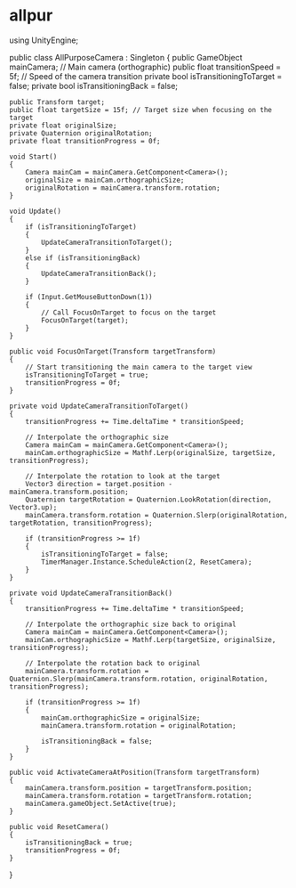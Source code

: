 # allpur

using UnityEngine;

public class AllPurposeCamera : Singleton<AllPurposeCamera>
{
public GameObject mainCamera; // Main camera (orthographic)
public float transitionSpeed = 5f; // Speed of the camera transition
private bool isTransitioningToTarget = false;
private bool isTransitioningBack = false;

    public Transform target;
    public float targetSize = 15f; // Target size when focusing on the target
    private float originalSize;
    private Quaternion originalRotation;
    private float transitionProgress = 0f;

    void Start()
    {
        Camera mainCam = mainCamera.GetComponent<Camera>();
        originalSize = mainCam.orthographicSize;
        originalRotation = mainCamera.transform.rotation;
    }

    void Update()
    {
        if (isTransitioningToTarget)
        {
            UpdateCameraTransitionToTarget();
        }
        else if (isTransitioningBack)
        {
            UpdateCameraTransitionBack();
        }

        if (Input.GetMouseButtonDown(1))
        {
            // Call FocusOnTarget to focus on the target
            FocusOnTarget(target);
        }
    }

    public void FocusOnTarget(Transform targetTransform)
    {
        // Start transitioning the main camera to the target view
        isTransitioningToTarget = true;
        transitionProgress = 0f;
    }

    private void UpdateCameraTransitionToTarget()
    {
        transitionProgress += Time.deltaTime * transitionSpeed;

        // Interpolate the orthographic size
        Camera mainCam = mainCamera.GetComponent<Camera>();
        mainCam.orthographicSize = Mathf.Lerp(originalSize, targetSize, transitionProgress);

        // Interpolate the rotation to look at the target
        Vector3 direction = target.position - mainCamera.transform.position;
        Quaternion targetRotation = Quaternion.LookRotation(direction, Vector3.up);
        mainCamera.transform.rotation = Quaternion.Slerp(originalRotation, targetRotation, transitionProgress);

        if (transitionProgress >= 1f)
        {
            isTransitioningToTarget = false;
            TimerManager.Instance.ScheduleAction(2, ResetCamera);
        }
    }

    private void UpdateCameraTransitionBack()
    {
        transitionProgress += Time.deltaTime * transitionSpeed;

        // Interpolate the orthographic size back to original
        Camera mainCam = mainCamera.GetComponent<Camera>();
        mainCam.orthographicSize = Mathf.Lerp(targetSize, originalSize, transitionProgress);

        // Interpolate the rotation back to original
        mainCamera.transform.rotation = Quaternion.Slerp(mainCamera.transform.rotation, originalRotation, transitionProgress);

        if (transitionProgress >= 1f)
        {
            mainCam.orthographicSize = originalSize;
            mainCamera.transform.rotation = originalRotation;

            isTransitioningBack = false;
        }
    }

    public void ActivateCameraAtPosition(Transform targetTransform)
    {
        mainCamera.transform.position = targetTransform.position;
        mainCamera.transform.rotation = targetTransform.rotation;
        mainCamera.gameObject.SetActive(true);
    }

    public void ResetCamera()
    {
        isTransitioningBack = true;
        transitionProgress = 0f;
    }

}
